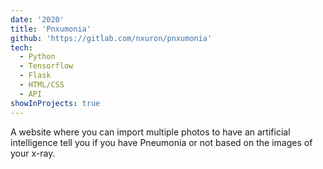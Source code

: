 ```yaml
---
date: '2020'
title: 'Pnxumonia'
github: 'https://gitlab.com/nxuron/pnxumonia'
tech:
  - Python
  - Tensorflow
  - Flask
  - HTML/CSS
  - API
showInProjects: true
---
```


A website where you can import multiple photos to have an artificial intelligence tell you if you have Pneumonia or not based on the images of your x-ray.
